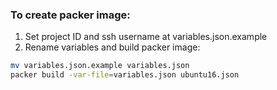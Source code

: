 ### To create packer image:

1. Set project ID and ssh username at variables.json.example
2. Rename variables and build packer image: 

``` bash
mv variables.json.example variables.json
packer build -var-file=variables.json ubuntu16.json
```
